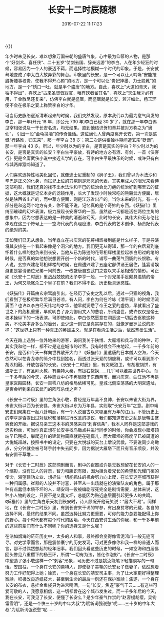 ﻿---
abbrlink: 1540537013
categories:
- 生活感悟
date: 2019-07-22 11:17:23
description: 文章探讨了关于李白与长安的浪漫化想象与历史真实之间的关系。年少时对于李白和长安的印象往往是浪漫豪放的，但随着历史揭示，发现真实的李白并非想象中的模样。作品提及了影视作品《妖猫传》和《长安十二时辰》中对长安的再现，探讨了历史与想象之间的差异。文章以对长安历史、人物以及现代的对比和思考，表达了对历史与现实、浪漫与现实的探讨和思考。
image: /posts/1540537013/P2561551373.jpg
slug: 1540537013
tags:
- 长安
- 随笔
- 长安十二时辰
title: 长安十二时辰随想
---

{{<douban type="movie" id="26849758">}}

年少时未见长安，难以想象万国来朝的盛唐气象，心中最为仰慕的人物，是那个“好剑术、喜任侠“、二十五岁“仗剑去国、辞亲远游”的李白。人在年少轻狂的时候，容易因为一个人的豪迈不羁，而选择性地模糊一个时代的印象。于是，长安就蓦地变成了李太白大放异彩的舞台。印象里的长安，是一个可以让人吟咏“安能摧眉折腰事权贵，使我不得开心颜”的地方，是一个可以让“贵妃捧墨、力士脱靴”的地方，是一个“绣口一吐，就是半个盛唐”的地方。自此，喜欢上“大道如青天，我独不得出”，喜欢上“古来圣贤皆寂寞，唯有饮者留其名”，喜欢上“天生我才必有用，千金散尽还复来”，仿佛李白就是盛唐，而盛唐就是长安，若非如此，杨玉环便不会在极乐之宴上称赞李白的才华。

可当历史脉络逐渐清晰起来的时候，我们突然发现，原本我们以为最为意气风发的李白，那一年(开元 18 年，即公元 730 年)李白已经 30 岁了，就在那一年李白谒见宰相张说及一干长安名流，均无结果，直到他结识贺知章并被对方称之为“谪仙”， 引出一段“金龟换酒”的传奇佳话。这位谪仙人曾两度离开长安，第一次是感慨“行路难，归去来”，那一年李白 38 岁；第二次是供奉翰林期间遭玄宗“贬谪”，那一年李白 43 岁。所以，年少时以为的李白，是否是真实的李白？年少时以为的长安，是否是真实的长安？李白生平豪放，有诗的地方必有酒、有剑，一首《侠客行》更是金庸武侠小说中接近玄学的存在，可李白生平最快乐的时候，或许只有白帝城两岸猿啼知道了。

人们喜欢选择性地美化回忆，就像迪士尼重制的《狮子王》，我们曾以为木法沙和辛巴是正义的化身，而弑兄上位的刀疤则是邪恶的代表，其实用成人的眼光来看待这部电影，我们还真的找不出木法沙和辛巴的统治会比刀疤的统治好到哪里去的证据，这大概就是记忆本身的滤镜作用，长大了发现小时候常吃的熊毅武方便面，居然是陕西省出产的，而中萃方便面，则是江苏省出产的。当你未来的时光，有一小部分是和这两个地方有关，你不能不说，记忆真的是个奇妙的东西。《妖猫传》里绮丽璀璨的幻术表演，极力展现长安奢华的一面，虽然这一切都是活在两位主角的想象中，因为它想表达的是一种美的消逝和幻灭，此时的长安，其伟大和无与伦比体现在这三个符号上——空海代表的真理密法、李白代表的艺术创作、杨贵妃代表的绝对的美。

正如我们已无从想象，当年矗立在兴庆宫的花萼相辉楼到底是什么样子，于是导演将其安排在一个看起来像是个洞穴的地方。我们更无从得知，那一年的白居易到底怀着什么样的抱负来到长安，当他从已为陈迹的花萼相辉楼里捡起李白用过的笔的时候，是否真的如他想说想要开创一个新的时代，谱写一曲荡气回肠的长恨歌。有人说，玄宗兴建花萼相辉楼的时候，在周遭兴建了五座宅邸供诸王居住，逢宴请娱游更是宴请诸位兄弟一同前去，一改盛唐自玄武门之变以来手足相残的情形。可正如《长安十二时辰》里战战兢兢的太子李亨一般，一个对兄弟手足颇具温情的帝王，为何又能冤杀三个皇子在前？我们不得不说，历史极具迷惑性。

《妖猫传》开篇由玄宗驾崩引出，在经历了安史之乱以后，通过一只猫的视角，我们看到了在极尽繁华后满目苍凉。有人问，李白为何在吟咏《清平调》的时候泪流满面？也许以李白经天纬地的才华，他早就洞悉了帝王之爱的虚伪，早就看出了盛世之下的危机重重，早就明白了身为御用文人的悲哀，所谓盛世，或许仅仅是帝王权术操纵下的一场表演。可即使如此，李白依然愿意在洞悉这一切后去讴歌这种美，不论美本身多么的脆弱，至少这一刻它是真实存在的，就像罗曼罗兰说的那样：“这世界上只有一种真正的英雄主义，就是在看清生活之后，依然热爱生活”。

今天在路上遇到一位外地来的游客，询问我关于陕博、大雁塔和兵马俑的种种，可其实我和他一样，都不过是这座城市的过客。我有时候会不由地起，一千多年前的长安，是否和今天一样向世界敞开大门？《妖猫传》里遣唐的日本僧人空海，今天依然可以在青龙寺的简介中找到姓名，而透过张天爱的胡旋舞，或许可以看到那个胡汉相融、开放包容的长安。《长安十二时辰》里，有突厥狼卫，有胡椒胡饼，有波斯王子，有圣拜火教，有粟特大秦，有拢右拨换……几乎可以媲美世界中心。而一千多年后的今天，各种商业中心不再局限于东西两市，而兴庆宫、曲江池不再是皇家宫殿园林，长安一百零八坊的格局依稀可见，皇城北侧空荡荡的大明宫遗址，是否会听到来自玄武门的阵阵杀伐之声？

《长安十二时辰》里的主角张小敬，曾经是万年县不良帅，长安以朱雀大街为界，朱雀大街以西为长安县，朱雀大街以东为万年县，实则取“长安万年”之意。剧中靖安吏们聚集在一起八卦朝廷，有一个人说自古以来哪里有万年的江山。不管历史上的李亨是否提出过对赋税和藩镇进行改革的提议，我们都知道安史之乱是唐朝由盛转衰的开始。据说马亲王这本书的灵感来自“刺客信条”，我本人同样是这部游戏的忠实粉丝，可当你真正想在长安寻找鸟瞰点并进行同步的时候，你会发现小雁塔顶端早已残损，攀爬这样的建筑物简直就是在碰瓷儿，而大雁塔的高度早已被周遭的大悦城超越，按照书中的设定，只要在大悦城的天台上增设武侯，不要说同步鸟瞰点，分分钟就会被弓弩手射中失去同步，因为据说大雁塔下面只有音乐喷泉，并没有安置干草堆……

对于《长安十二时辰》这部网剧而言，剧中的崔器或许是无数想留在长安的人的一个缩影，没有过人的背景，智力和胆识有限，因为担负着兄长的希望和光耀门楣的使命，渴望建功立业、想抓住一切能抓住的机会努力向上爬，在长安这座城市获得一种归属感。崔器的人设并不讨喜，甚至从一出场就在扮演猪队友的角色，属于那种有点蠢但本质不坏的人，靖安司一役被编剧写死完全是剧情需要，总体来说，这种小人物的设定，只要不是又蠢又坏，总能因为贴近底层而引起更多人的共鸣。《妖猫传》里的主角白乐天初到长安时，诗人顾况开他玩笑说：“居大不易”。同样地，在《长安十二时辰》里，有到长安来干谒的岑参，有出身贫寒的元载，各自的选择不同，最终的结果不同。虽然选择比努力更重要，可你的能力总要能配得上你的野心。每个时代都有每个时代的困境，今天在西安讨生活的你我，和一千多年前的这些前辈们有什么不同呢？你的选择又是什么呢？

在浩如烟海的茫茫历史中，太多的人和事，最终都会变得像雪泥鸿爪一般无迹可寻。对史学家而言，那是震惊寰宇的历史发现，可对更多像你和我一样的普通人而言，那不过偶然想起的经年旧事。我们回头看这些历史的时候，一如空海和白居易回头瞥见八重樱下的杨玉环，所谓“一切有为法，皆化作泡影”。《长安十二时辰》中塑造了张小敬这样一个“刺客”形象，可历史不过是姚汝能笔下轻描淡写的一句话。安国柱，一个身在长安的粟特人，即使娶了美艳的长安女子做妻子，依然想着努力工作好配得上她；徐宾，一个身在长安的靖安司主事，为了让大家更好得整理案牍，积极改良造纸技术，甚至到生命的最后一刻还在保护案牍；焦遂，一个身在长安的布衣，悬挂金鱼袋只为进宫喝酒，一句“长安，焦遂”豪气干云……有这些可爱可敬的人，我愿意相信，这一切都曾在这个城市发生过，而一千多年后的今天，我在长安，可我见了长安，便懂了长安么？是少年豪气作祟的“赵客缦胡缨，吴钩霜雪明”，还是一个快三十岁的中年大叔“为赋新词强说愁”呢……三十岁的中年大叔“为赋新词强说愁”呢……